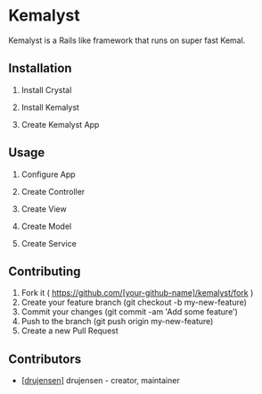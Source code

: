 # Kemalyst

Kemalyst is a Rails like framework that runs on super fast Kemal.

## Installation

1. Install Crystal

2. Install Kemalyst

3. Create Kemalyst App

## Usage

1. Configure App

2. Create Controller

3. Create View

4. Create Model

5. Create Service


## Contributing

1. Fork it ( https://github.com/[your-github-name]/kemalyst/fork )
2. Create your feature branch (git checkout -b my-new-feature)
3. Commit your changes (git commit -am 'Add some feature')
4. Push to the branch (git push origin my-new-feature)
5. Create a new Pull Request

## Contributors

- [[drujensen]](https://github.com/drujensen) drujensen - creator, maintainer
